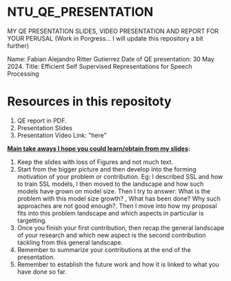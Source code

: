 # NTU_QE_PRESENTATION
MY QE PRESENTATION SLIDES, VIDEO PRESENTATION AND REPORT FOR YOUR PERUSAL (Work in Porgress... I will update this repository a bit further)

Name: Fabian Alejandro Ritter Gutierrez
Date of QE presentation: 30 May 2024.
Title: Efficient Self Supervised Representations for Speech Processing

# Resources in this repositoty

1) QE report in PDF.
2) Presentation Slides
3) Presentation Video Link: "here"

**<ins>Main take aways I hope you could learn/obtain from my slides</ins>:**

1) Keep the slides with loss of Figures and not much text.
2) Start from the bigger picture and then develop into the forming motivation of your problem or contribution. Eg: I described SSL and how to train SSL models, I then moved to the landscape and how such models have grown on model size. Then I try to answer: What is the problem with this model size growth? , What has been done? Why such approaches are not good enough?. Then I move into how my proposal fits into this problem landscape and which aspects in particular is targetting.
3) Once you finish your first contribution, then recap the general landscape of your research and which new aspect is the second contribution tackling from this general landscape.
4) Remember to summarize your contributions at the end of the presentation.
5) Remember to establish the future work and how it is linked to what you have done so far.


